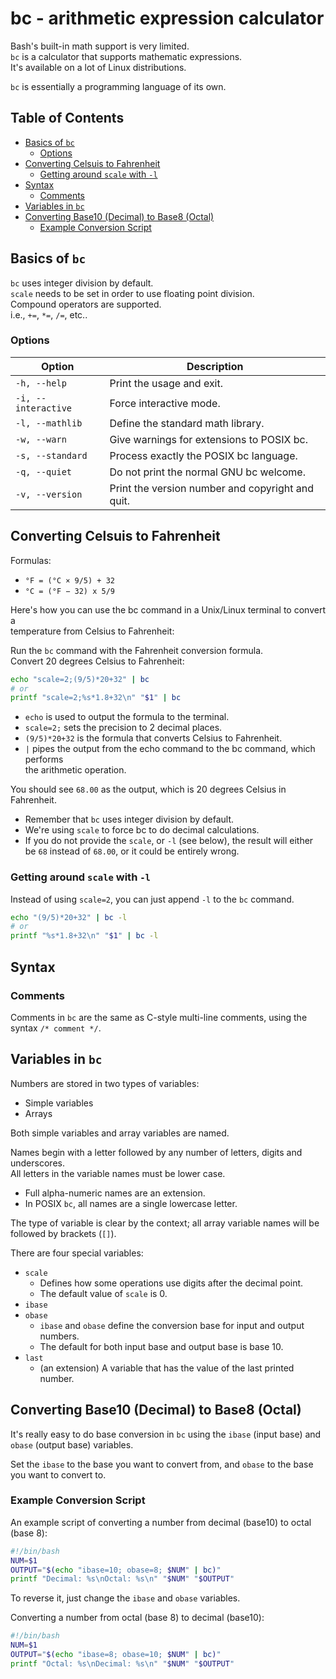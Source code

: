 # bc - arithmetic expression calculator  

Bash's built-in math support is very limited.  
`bc` is a calculator that supports mathematic expressions.  
It's available on a lot of Linux distributions.  

`bc` is essentially a programming language of its own. 



## Table of Contents
* [Basics of `bc`](#basics-of-`bc`) 
    * [Options](#options) 
* [Converting Celsuis to Fahrenheit](#converting-celsuis-to-fahrenheit) 
    * [Getting around `scale` with `-l`](#getting-around-`scale`-with-`-l`) 
* [Syntax](#syntax) 
    * [Comments](#comments) 
* [Variables in `bc`](#variables-in-`bc`) 
* [Converting Base10 (Decimal) to Base8 (Octal)](#converting-base10-(decimal)-to-base8-(octal)) 
    * [Example Conversion Script](#example-conversion-script) 


## Basics of `bc`

`bc` uses integer division by default.  
`scale` needs to be set in order to use floating point division.  
Compound operators are supported.  
i.e., `+=`, `*=`, `/=`, etc.. 


### Options  
| Option              | Description                                      |
| ------------------- | ------------------------------------------------ |
| `-h, --help`        | Print the usage and exit.                        |
| `-i, --interactive` | Force interactive mode.                          |
| `-l, --mathlib`     | Define the standard math library.                |
| `-w, --warn`        | Give warnings for extensions to POSIX bc.        |
| `-s, --standard`    | Process exactly the POSIX bc language.           |
| `-q, --quiet`       | Do not print the normal GNU bc welcome.          |
| `-v, --version`     | Print the version number and copyright and quit. |


## Converting Celsuis to Fahrenheit  

Formulas:  
* `°F = (°C × 9/5) + 32`
* `°C = (°F − 32) x 5/9`

Here's how you can use the bc command in a Unix/Linux terminal to convert a  
temperature from Celsius to Fahrenheit:  

Run the `bc` command with the Fahrenheit conversion formula.  
Convert 20 degrees Celsius to Fahrenheit:  
```bash  
echo "scale=2;(9/5)*20+32" | bc  
# or  
printf "scale=2;%s*1.8+32\n" "$1" | bc  
```

* `echo` is used to output the formula to the terminal.  
* `scale=2;` sets the precision to 2 decimal places.  
* `(9/5)*20+32` is the formula that converts Celsius to Fahrenheit.  
* `|` pipes the output from the echo command to the bc command, which performs  
  the arithmetic operation.  

You should see `68.00` as the output, which is 20 degrees Celsius in Fahrenheit.  

* Remember that `bc` uses integer division by default.  
* We're using `scale` to force bc to do decimal calculations.  
* If you do not provide the `scale`, or `-l` (see below), the result will either  
  be `68` instead of `68.00`, or it could be entirely wrong.  

### Getting around `scale` with `-l`
Instead of using `scale=2`, you can just append `-l` to the `bc` command.  
```bash  
echo "(9/5)*20+32" | bc -l  
# or  
printf "%s*1.8+32\n" "$1" | bc -l  
```


## Syntax

### Comments
Comments in `bc` are the same as C-style multi-line comments, using 
the syntax `/* comment */`. 


## Variables in `bc`
Numbers are stored in two types of variables:
* Simple variables  
* Arrays  

Both simple variables and array variables are named.  
 
Names begin with a letter followed by any number of letters, digits and underscores.  
All letters in the variable names must be lower case.  
* Full alpha-numeric names are an extension. 
* In POSIX `bc`, all names are a single lowercase letter. 

The type of variable is clear by the context; all array variable names will be 
followed by brackets (`[]`).  

There are four special variables:  
* `scale` 
    * Defines how some operations use digits after the decimal point.  
    * The default value of `scale` is 0. 
* `ibase`
* `obase`
    * `ibase` and `obase` define the conversion base for input and output numbers.  
    * The default for both input base and output base is base 10.  
* `last`  
    * (an extension) A variable that has the value of the last printed number.  

## Converting Base10 (Decimal) to Base8 (Octal)  

It's really easy to do base conversion in `bc` using the `ibase` (input base) and
`obase` (output base) variables.

Set the `ibase` to the base you want to convert from, and `obase` to the base you
want to convert to.

### Example Conversion Script

An example script of converting a number from decimal (base10) to octal (base 8):  
```bash
#!/bin/bash
NUM=$1
OUTPUT="$(echo "ibase=10; obase=8; $NUM" | bc)"
printf "Decimal: %s\nOctal: %s\n" "$NUM" "$OUTPUT"
```

To reverse it, just change the `ibase` and `obase` variables.

Converting a number from octal (base 8) to decimal (base10):
```bash
#!/bin/bash
NUM=$1
OUTPUT="$(echo "ibase=8; obase=10; $NUM" | bc)"
printf "Octal: %s\nDecimal: %s\n" "$NUM" "$OUTPUT"
```


